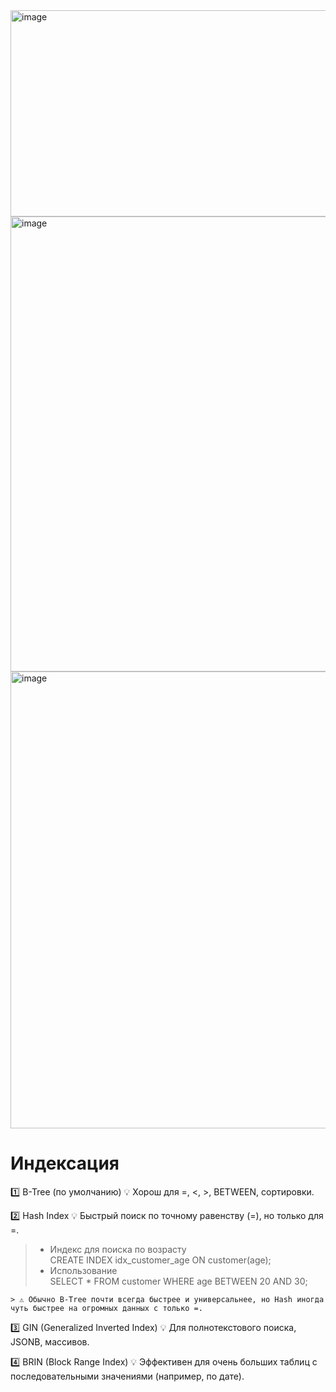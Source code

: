 <img width="1294" height="330" alt="image" src="https://github.com/user-attachments/assets/71c7c157-b5cc-4a20-b38a-4bf3c4af6190" />  
<img width="1111" height="728" alt="image" src="https://github.com/user-attachments/assets/486c8fd7-2643-4385-a824-8e550ab54a6d" />  
<img width="1098" height="731" alt="image" src="https://github.com/user-attachments/assets/575b52d2-edfd-448e-b6b5-95f1c84f5a0e" />  

# Индексация

1️⃣ B-Tree (по умолчанию)
💡 Хорош для =, <, >, BETWEEN, сортировки.

2️⃣ Hash Index
💡 Быстрый поиск по точному равенству (=), но только для =.    
  > - Индекс для поиска по возрасту   
  > CREATE INDEX idx_customer_age ON customer(age);  
  > - Использование  
  > SELECT * FROM customer WHERE age BETWEEN 20 AND 30;  
  
```
> ⚠️ Обычно B-Tree почти всегда быстрее и универсальнее, но Hash иногда чуть быстрее на огромных данных с только =.
```
3️⃣ GIN (Generalized Inverted Index)
💡 Для полнотекстового поиска, JSONB, массивов.

4️⃣ BRIN (Block Range Index)
💡 Эффективен для очень больших таблиц с последовательными значениями (например, по дате).

